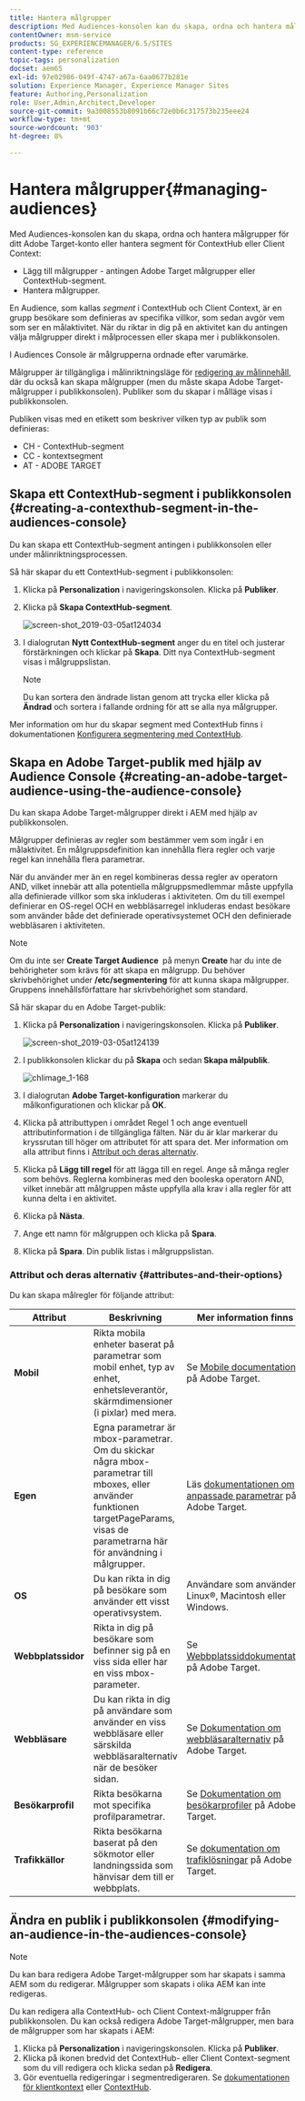 ```yaml
---
title: Hantera målgrupper
description: Med Audiences-konsolen kan du skapa, ordna och hantera målgrupper för ditt Adobe Target-konto eller hantera segment för ContextHub eller Client Context
contentOwner: msm-service
products: SG_EXPERIENCEMANAGER/6.5/SITES
content-type: reference
topic-tags: personalization
docset: aem65
exl-id: 97e02986-049f-4747-a67a-6aa0677b281e
solution: Experience Manager, Experience Manager Sites
feature: Authoring,Personalization
role: User,Admin,Architect,Developer
source-git-commit: 9a3008553b8091b66c72e0b6c317573b235eee24
workflow-type: tm+mt
source-wordcount: '903'
ht-degree: 8%

---
```


# Hantera målgrupper{#managing-audiences}

Med Audiences-konsolen kan du skapa, ordna och hantera målgrupper för ditt Adobe Target-konto eller hantera segment för ContextHub eller Client Context:

* Lägg till målgrupper - antingen Adobe Target målgrupper eller ContextHub-segment.
* Hantera målgrupper.

En Audience, som kallas *segment* i ContextHub och Client Context, är en grupp besökare som definieras av specifika villkor, som sedan avgör vem som ser en målaktivitet. När du riktar in dig på en aktivitet kan du antingen välja målgrupper direkt i målprocessen eller skapa mer i publikkonsolen.

I Audiences Console är målgrupperna ordnade efter varumärke.

Målgrupper är tillgängliga i målinriktningsläge för [redigering av målinnehåll](/help/sites-authoring/content-targeting-touch.md), där du också kan skapa målgrupper (men du måste skapa Adobe Target-målgrupper i publikkonsolen). Publiker som du skapar i målläge visas i publikkonsolen.

Publiken visas med en etikett som beskriver vilken typ av publik som definieras:

* CH - ContextHub-segment
* CC - kontextsegment
* AT - ADOBE TARGET

## Skapa ett ContextHub-segment i publikkonsolen {#creating-a-contexthub-segment-in-the-audiences-console}

Du kan skapa ett ContextHub-segment antingen i publikkonsolen eller under målinriktningsprocessen.

Så här skapar du ett ContextHub-segment i publikkonsolen:

1. Klicka på **Personalization** i navigeringskonsolen. Klicka på **Publiker**.
1. Klicka på **Skapa ContextHub-segment**.

   ![screen-shot_2019-03-05at124034](assets/screen-shot_2019-03-05at124034.png)

1. I dialogrutan **Nytt ContextHub-segment** anger du en titel och justerar förstärkningen och klickar på **Skapa**. Ditt nya ContextHub-segment visas i målgruppslistan.

   >[!NOTE]
   >
   >Du kan sortera den ändrade listan genom att trycka eller klicka på **Ändrad** och sortera i fallande ordning för att se alla nya målgrupper.

Mer information om hur du skapar segment med ContextHub finns i dokumentationen [Konfigurera segmentering med ContextHub](/help/sites-administering/segmentation.md).

## Skapa en Adobe Target-publik med hjälp av Audience Console {#creating-an-adobe-target-audience-using-the-audience-console}

Du kan skapa Adobe Target-målgrupper direkt i AEM med hjälp av publikkonsolen.

Målgrupper definieras av regler som bestämmer vem som ingår i en målaktivitet. En målgruppsdefinition kan innehålla flera regler och varje regel kan innehålla flera parametrar.

När du använder mer än en regel kombineras dessa regler av operatorn AND, vilket innebär att alla potentiella målgruppsmedlemmar måste uppfylla alla definierade villkor som ska inkluderas i aktiviteten. Om du till exempel definierar en OS-regel OCH en webbläsarregel inkluderas endast besökare som använder både det definierade operativsystemet OCH den definierade webbläsaren i aktiviteten.

>[!NOTE]
>
>Om du inte ser **Create Target Audience &#x200B;** på menyn **Create** har du inte de behörigheter som krävs för att skapa en målgrupp. Du behöver skrivbehörighet under **/etc/segmentering** för att kunna skapa målgrupper. Gruppens innehållsförfattare har skrivbehörighet som standard.

Så här skapar du en Adobe Target-publik:

1. Klicka på **Personalization** i navigeringskonsolen. Klicka på **Publiker**.

   ![screen-shot_2019-03-05at124139](assets/screen-shot_2019-03-05at124139.png)

1. I publikkonsolen klickar du på **Skapa** och sedan **&#x200B; Skapa målpublik**.

   ![chlimage_1-168](assets/chlimage_1-168.png)

1. I dialogrutan **Adobe Target-konfiguration** markerar du målkonfigurationen och klickar på **OK**.
1. Klicka på attributtypen i området Regel 1 och ange eventuell attributinformation i de tillgängliga fälten. När du är klar markerar du kryssrutan till höger om attributet för att spara det. Mer information om alla attribut finns i [Attribut och deras alternativ](#attributes-and-their-options).
1. Klicka på **Lägg till regel** för att lägga till en regel. Ange så många regler som behövs. Reglerna kombineras med den booleska operatorn AND, vilket innebär att målgruppen måste uppfylla alla krav i alla regler för att kunna delta i en aktivitet.
1. Klicka på **Nästa**.
1. Ange ett namn för målgruppen och klicka på **Spara**.
1. Klicka på **Spara**. Din publik listas i målgruppslistan.

### Attribut och deras alternativ {#attributes-and-their-options}

Du kan skapa målregler för följande attribut:

| **Attribut** | **Beskrivning** | **Mer information finns i** |
|---|---|---|
| **Mobil** | Rikta mobila enheter baserat på parametrar som mobil enhet, typ av enhet, enhetsleverantör, skärmdimensioner (i pixlar) med mera. | Se [Mobile documentation](https://experienceleague.adobe.com/docs/target/using/audiences/create-audiences/categories-audiences/mobile.html) på Adobe Target. |
| **Egen** | Egna parametrar är mbox-parametrar. Om du skickar några mbox-parametrar till mboxes, eller använder funktionen targetPageParams, visas de parametrarna här för användning i målgrupper. | Läs [dokumentationen om anpassade parametrar](https://experienceleague.adobe.com/docs/target/using/audiences/create-audiences/categories-audiences/custom-parameters.html) på Adobe Target. |
| **OS** | Du kan rikta in dig på besökare som använder ett visst operativsystem. | Användare som använder Linux®, Macintosh eller Windows. |
| **Webbplatssidor** | Rikta in dig på besökare som befinner sig på en viss sida eller har en viss mbox-parameter. | Se [Webbplatssiddokumentation](https://experienceleague.adobe.com/docs/target/using/audiences/create-audiences/categories-audiences/site-pages.html) på Adobe Target. |
| **Webbläsare** | Du kan rikta in dig på användare som använder en viss webbläsare eller särskilda webbläsaralternativ när de besöker sidan. | Se [Dokumentation om webbläsaralternativ](https://experienceleague.adobe.com/docs/target/using/audiences/create-audiences/categories-audiences/browser.html) på Adobe Target. |
| **Besökarprofil** | Rikta besökarna mot specifika profilparametrar. | Se [Dokumentation om besökarprofiler](https://experienceleague.adobe.com/docs/target/using/audiences/visitor-profiles/visitor-profile.html) på Adobe Target. |
| **Trafikkällor** | Rikta besökarna baserat på den sökmotor eller landningssida som hänvisar dem till er webbplats. | Se [dokumentation om trafiklösningar](https://experienceleague.adobe.com/docs/target/using/audiences/create-audiences/categories-audiences/traffic-sources.html) på Adobe Target. |

## Ändra en publik i publikkonsolen {#modifying-an-audience-in-the-audiences-console}

>[!NOTE]
>
>Du kan bara redigera Adobe Target-målgrupper som har skapats i samma AEM som du redigerar. Målgrupper som skapats i olika AEM kan inte redigeras.

Du kan redigera alla ContextHub- och Client Context-målgrupper från publikkonsolen. Du kan också redigera Adobe Target-målgrupper, men bara de målgrupper som har skapats i AEM:

1. Klicka på **Personalization** i navigeringskonsolen. Klicka på **Publiker**.
1. Klicka på ikonen bredvid det ContextHub- eller Client Context-segment som du vill redigera och klicka sedan på **Redigera**.
1. Gör eventuella redigeringar i segmentredigeraren. Se [dokumentationen för klientkontext](/help/sites-administering/campaign-segmentation.md) eller [ContextHub](/help/sites-developing/ch-configuring.md).

